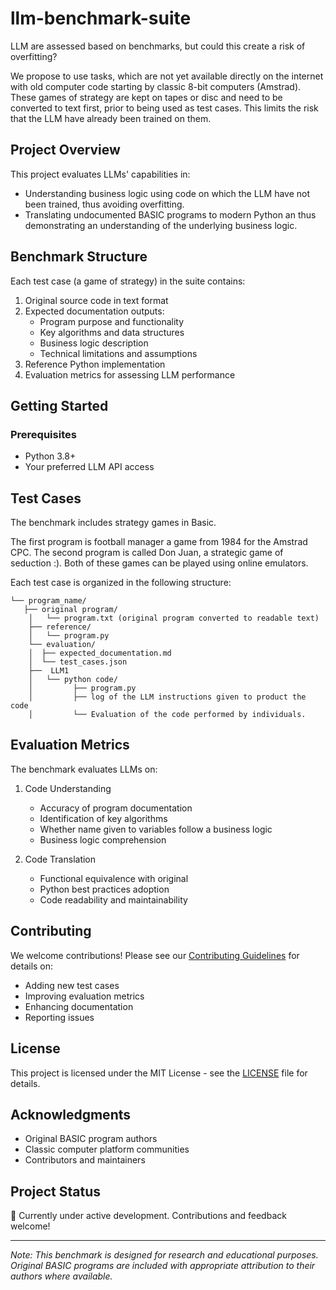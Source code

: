 # llm-benchmark-suite

LLM are assessed based on benchmarks, but could this create a risk of overfitting?

We propose to use tasks, which are not yet available directly on the internet with old computer code starting by classic 8-bit computers (Amstrad). These games of strategy are kept on tapes or disc and need to be converted to text first, prior to being used as test cases. This limits the risk that the LLM have already been trained on them.

## Project Overview

This project evaluates LLMs' capabilities in:
- Understanding business logic using code on which the LLM have not been trained, thus avoiding overfitting.
- Translating undocumented BASIC programs to modern Python an thus demonstrating an understanding of the underlying business logic.


## Benchmark Structure

Each test case (a game of strategy) in the suite contains:
1. Original source code in text format
2. Expected documentation outputs:
   - Program purpose and functionality
   - Key algorithms and data structures
   - Business logic description
   - Technical limitations and assumptions
3. Reference Python implementation
4. Evaluation metrics for assessing LLM performance

## Getting Started

### Prerequisites
- Python 3.8+
- Your preferred LLM API access


## Test Cases

The benchmark includes strategy games in Basic.

The first program is football manager a game from 1984 for the Amstrad CPC.
The second program is called Don Juan, a strategic game of seduction :).
Both of these games can be played using online emulators.


Each test case is organized in the following structure:
```
└── program_name/
   ├── original program/
    │   └── program.txt (original program converted to readable text)
    ├── reference/
    │   └── program.py
    └── evaluation/
    │  ├── expected_documentation.md
    │  └── test_cases.json
    ├──  LLM1
    │   └── python code/
    │         ├── program.py
    │         ├── log of the LLM instructions given to product the code
    │         └── Evaluation of the code performed by individuals.
```

## Evaluation Metrics

The benchmark evaluates LLMs on:
1. Code Understanding
   - Accuracy of program documentation
   - Identification of key algorithms
   - Whether name given to variables follow a business logic
   - Business logic comprehension

2. Code Translation
   - Functional equivalence with original
   - Python best practices adoption
   - Code readability and maintainability

## Contributing

We welcome contributions! Please see our [Contributing Guidelines](CONTRIBUTING.md) for details on:
- Adding new test cases
- Improving evaluation metrics
- Enhancing documentation
- Reporting issues

## License

This project is licensed under the MIT License - see the [LICENSE](LICENSE) file for details.

## Acknowledgments

- Original BASIC program authors
- Classic computer platform communities
- Contributors and maintainers

## Project Status

🚧 Currently under active development. Contributions and feedback welcome!

---

*Note: This benchmark is designed for research and educational purposes. Original BASIC programs are included with appropriate attribution to their authors where available.*

